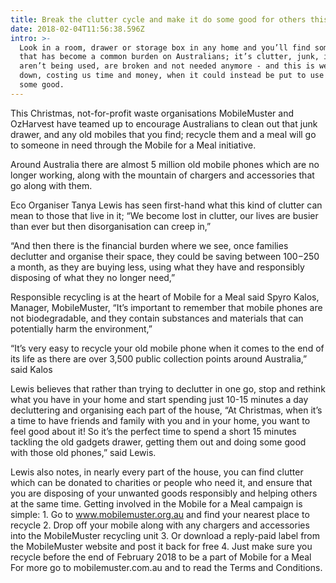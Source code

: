 ```yaml
---
title: Break the clutter cycle and make it do some good for others this Xmas
date: 2018-02-04T11:56:38.596Z
intro: >-
  Look in a room, drawer or storage box in any home and you’ll find something
  that has become a common burden on Australians; it’s clutter, junk, items that
  aren’t being used, are broken and not needed anymore - and this is weighing us
  down, costing us time and money, when it could instead be put to use and do
  some good.
---
```

This Christmas, not-for-profit waste organisations MobileMuster and OzHarvest have teamed up to encourage Australians to clean out that junk drawer, and any old mobiles that you find; recycle them and a meal will go to someone in need through the Mobile for a Meal initiative.



Around Australia there are almost 5 million old mobile phones which are no longer working, along with the mountain of chargers and accessories that go along with them.



Eco Organiser Tanya Lewis has seen first-hand what this kind of clutter can mean to those that live in it; “We become lost in clutter, our lives are busier than ever but then disorganisation can creep in,”



“And then there is the financial burden where we see, once families declutter and organise their space, they could be saving between $100-$250 a month, as they are buying less, using what they have and responsibly disposing of what they no longer need,”



Responsible recycling is at the heart of Mobile for a Meal said Spyro Kalos, Manager, MobileMuster, “It’s important to remember that mobile phones are not biodegradable, and they contain substances and materials that can potentially harm the environment,”



“It’s very easy to recycle your old mobile phone when it comes to the end of its life as there are over 3,500 public collection points around Australia,” said Kalos



Lewis believes that rather than trying to declutter in one go, stop and rethink what you have in your home and start spending just 10-15 minutes a day decluttering and organising each part of the house, “At Christmas, when it’s a time to have friends and family with you and in your home, you want to feel good about it! So it’s the perfect time to spend a short 15 minutes tackling the old gadgets drawer, getting them out and doing some good with those old phones,” said Lewis.



Lewis also notes, in nearly every part of the house, you can find clutter which can be donated to charities or people who need it, and ensure that you are disposing of your unwanted goods responsibly and helping others at the same time. Getting involved in the Mobile for a Meal campaign is simple: 1. Go to www.mobilemuster.org.au and find your nearest place to recycle 2. Drop off your mobile along with any chargers and accessories into the MobileMuster recycling unit 3. Or download a reply-paid label from the MobileMuster website and post it back for free 4. Just make sure you recycle before the end of February 2018 to be a part of Mobile for a Meal For more go to mobilemuster.com.au and to read the Terms and Conditions.
